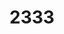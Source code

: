 # 2333
<?php
echo "welcome php world"
?>

<?php
 define("PI",3.14)
$r=356
$area=$PI*$r*$r
$length=2*$PI*$r
echo "area is $area"
echo "length is $length"
?>

